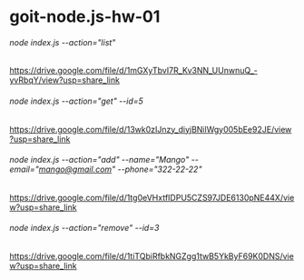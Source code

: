 # goit-node.js-hw-01

###### node index.js --action="list"<br/>

https://drive.google.com/file/d/1mGXyTbvI7R_Kv3NN_UUnwnuQ_-yvRbqY/view?usp=share_link

###### node index.js --action="get" --id=5<br/>

https://drive.google.com/file/d/13wk0zIJnzy_diyjBNilWgy005bEe92JE/view?usp=share_link

###### node index.js --action="add" --name="Mango" --email="mango@gmail.com" --phone="322-22-22"<br/>

https://drive.google.com/file/d/1tg0eVHxtfIDPU5CZS97JDE6130pNE44X/view?usp=share_link

###### node index.js --action="remove" --id=3<br/>

https://drive.google.com/file/d/1tiTQbiRfbkNGZgg1twB5YkByF69K0DNS/view?usp=share_link
